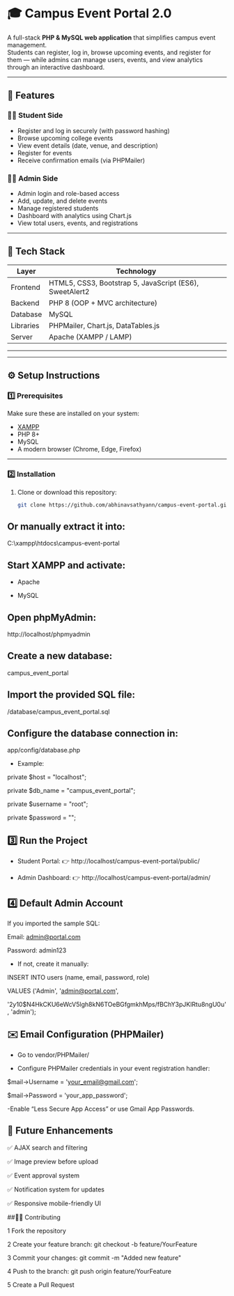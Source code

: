# 🎓 Campus Event Portal 2.0

A full-stack **PHP & MySQL web application** that simplifies campus event management.  
Students can register, log in, browse upcoming events, and register for them — while admins can manage users, events, and view analytics through an interactive dashboard.

---

## 🚀 Features

### 👩‍🎓 Student Side
- Register and log in securely (with password hashing)
- Browse upcoming college events
- View event details (date, venue, and description)
- Register for events
- Receive confirmation emails (via PHPMailer)

### 🧑‍💼 Admin Side
- Admin login and role-based access
- Add, update, and delete events
- Manage registered students
- Dashboard with analytics using Chart.js
- View total users, events, and registrations

---

## 🧱 Tech Stack

| Layer | Technology |
|--------|-------------|
| Frontend | HTML5, CSS3, Bootstrap 5, JavaScript (ES6), SweetAlert2 |
| Backend | PHP 8 (OOP + MVC architecture) |
| Database | MySQL |
| Libraries | PHPMailer, Chart.js, DataTables.js |
| Server | Apache (XAMPP / LAMP) |

---


---

## ⚙️ Setup Instructions

### 1️⃣ Prerequisites
Make sure these are installed on your system:
- [XAMPP](https://www.apachefriends.org)
- PHP 8+
- MySQL
- A modern browser (Chrome, Edge, Firefox)

---

### 2️⃣ Installation

1. Clone or download this repository:
   ```bash
   git clone https://github.com/abhinavsathyann/campus-event-portal.git

## Or manually extract it into:

C:\xampp\htdocs\campus-event-portal

## Start XAMPP and activate:

- Apache

- MySQL

## Open phpMyAdmin:

http://localhost/phpmyadmin

## Create a new database:

campus_event_portal

## Import the provided SQL file:

/database/campus_event_portal.sql


## Configure the database connection in:

app/config/database.php


- Example:

private $host = "localhost";

private $db_name = "campus_event_portal";

private $username = "root";

private $password = "";


## 3️⃣ Run the Project

- Student Portal:
👉 http://localhost/campus-event-portal/public/

- Admin Dashboard:
👉 http://localhost/campus-event-portal/admin/

## 4️⃣ Default Admin Account
If you imported the sample SQL:

Email: admin@portal.com

Password: admin123

- If not, create it manually:
  
INSERT INTO users (name, email, password, role)

VALUES ('Admin', 'admin@portal.com', 

'$2y$10$N4HkCKU6eWcV5lgh8kN6TOeBGfgmkhMps/fBChY3pJKlRtu8ngU0u', 'admin');

## ✉️ Email Configuration (PHPMailer)
- Go to vendor/PHPMailer/

- Configure PHPMailer credentials in your event registration handler:

$mail->Username = 'your_email@gmail.com';
  
$mail->Password = 'your_app_password';

-Enable “Less Secure App Access” or use Gmail App Passwords.

## 🧩 Future Enhancements

✅ AJAX search and filtering

✅ Image preview before upload

✅ Event approval system

✅ Notification system for updates

✅ Responsive mobile-friendly UI

##🧑‍💻 Contributing

1 Fork the repository

2 Create your feature branch:
git checkout -b feature/YourFeature

3 Commit your changes:
git commit -m "Added new feature"

4 Push to the branch:
git push origin feature/YourFeature

5 Create a Pull Request
